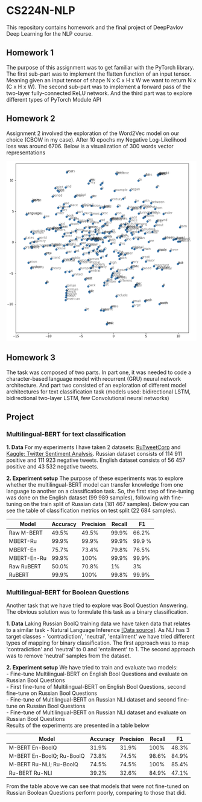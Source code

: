 # CS224N-NLP

This repository contains homework and the final project of DeepPavlov Deep Learning for the NLP course.

## Homework 1
The purpose of this assignment was to get familiar with the PyTorch library. The first sub-part was to implement the flatten function of an input tensor. Meaning given an input tensor of shape N x C x H x W we want to return N x (C x H x W). The second sub-part was to implement a forward pass of the two-layer fully-connected ReLU network. And the third part was to explore different types of PyTorch Module API


## Homework 2
Assignment 2 involved the exploration of the Word2Vec model on our choice (CBOW in my case). After 10 epochs my Negative Log-Likelihood loss was around 6706. Below is a visualization of 300 words vector representations

<p align="center">
  <img src="./assets/word2vec.png" />
</p>

## Homework 3
The task was composed of two parts. In part one, it was needed to code a character-based language model with recurrent (GRU) neural network architecture. And part two consisted of an exploration of different model architectures for text classification task (models used: bidirectional LSTM, bidirectional two-layer LSTM, few Convolutional neural networks)


## Project

### Multilingual-BERT for text classification
__1. Data__ 
For my experiments I have taken 2 datasets: [RuTweetCorp](https://study.mokoron.com/) and [Kaggle: Twitter Sentiment Analysis](https://www.kaggle.com/c/twitter-sentiment-analysis2/data). Russian dataset consists of 114 911 positive and 111 923 negative tweets. English dataset consists of 56 457 positive and 43 532 negative tweets.

__2. Experiment setup__
The purpose of these experiments was to explore whether the multilingual-BERT model can transfer knowledge from one language to another on a classification task. So, the first step of fine-tuning was done on the English dataset (99 989 samples), following with fine-tuning on the train split of Russian data (181 467 samples). Below you can see the table of classification metrics on test split (22 684 samples).

Model | Accuracy | Precision | Recall | F1
------|----------|-----------|--------|-------
Raw M-BERT | 49.5% | 49.5% | 99.9% | 66.2%
MBERT-Ru | 99.9% | 99.9% | 99.9%| 99.9 % 
MBERT-En | 75.7% | 73.4% | 79.8% | 76.5%
MBERT-En-Ru | 99.9% | 100% | 99.9% | 99.9%
Raw RuBERT | 50.0% | 70.8% | 1% | 3% 
RuBERT | 99.9% | 100% | 99.8% | 99.9%
	
	
### Multilingual-BERT for Boolean Questions
Another task that we have tried to explore was Bool Question Answering. The obvious solution was to formulate this task as a binary classification. 

__1. Data__
Laking Russian BoolQ training data we have taken data that relates to a similar task - Natural Language Inference [[Data source]](https://github.com/facebookresearch/XNLI). As NLI has 3 target classes - 'contradiction', 'neutral', 'entailment' we have tried different types of mapping for binary classification. The first approach was to map 'contradiction' and 'neutral' to 0 and 'entailment' to 1. The second approach was to remove 'neutral' samples from the dataset. 

__2. Experiment setup__
We have tried to train and evaluate two models: <br>
	- Fine-tune Multilingual-BERT on English Bool Questions and evaluate on Russian Bool Questions<br>
	- First fine-tune of Multilingual-BERT on English Bool Questions, second fine-tune on Russian Bool Questions <br>
	- Fine-tune of Multilingual-BERT on Russian NLI dataset and second fine-tune on Russian Bool Questions <br>
	- Fine-tune of Multilingual-BERT on Russian NLI dataset and evaluate on Russian Bool Questions<br>
Results of the experiments are presented in a table below

 Model | Accuracy | Precision | Recall | F1
 ------|----------|-----------|--------|---------- 
 M-BERT En-BoolQ |  31.9% | 31.9% | 100% |  48.3%
 M-BERT En-BoolQ; Ru-BoolQ | 73.8% | 74.5% | 98.6% | 84.9% 
 M-BERT Ru-NLI; Ru-BoolQ | 74.5% | 74.5% | 100% | 85.4% 
 Ru-BERT Ru-NLI | 39.2% | 32.6% | 84.9% | 47.1% 
 
 From the table above we can see that models that were not fine-tuned on Russian Boolean Questions perform poorly, comparing to those that did.
